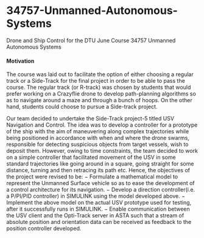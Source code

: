 # 34757-Unmanned-Autonomous-Systems
Drone and Ship Control for the DTU June Course 34757 Unmanned Autonomous Systems 

#### Motivation
The course was laid out to facilitate the option of either choosing a regular track or a Side-Track for the final project in order to be able to pass the course. The regular track (or R-track) was chosen by students that would prefer working on a Crazyflie drone to develop path-planning algorithms so as to navigate around a maze and through a bunch of hoops.
On the other hand, students could choose to pursue a Side-track project. 

Our team decided to undertake the Side-Track project-5 titled USV Navigation and Control. The idea was to develop a controller for a prototype of the ship with the aim of maneuvering along complex trajectories while being positioned in accordance with when and where the drone swarms, responsible for detecting suspicious objects from target vessels, wish to deposit them. However, owing to time constraints, the team decided to work on a simple controller that facilitated movement of the USV in some standard trajectories like going around in a square, going straight for some distance, turning and then retracing its path etc. Hence, the objectives of the project were revised to be:
− Formulate a mathematical model to represent the Unmanned Surface vehicle so as to ease the development of a control architecture for its navigation.
− Develop a direction controller(i.e. a P/PI/PID controller) in SIMULINK using the model developed above.
− Implement the above model on the actual USV prototype used for testing, after it successfully runs in SIMULINK.
− Enable communication between the USV client and the Opti-Track server in ASTA such that a stream of absolute position and orientation data can be received as feedback to the position controller developed.
